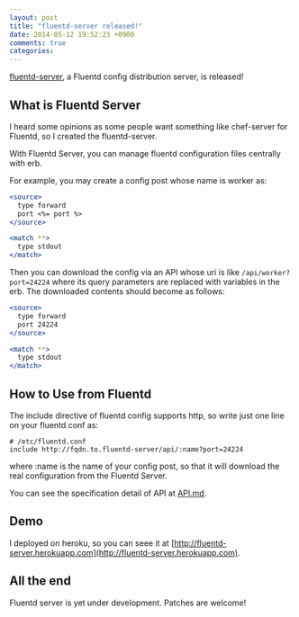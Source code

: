 ```yaml
---
layout: post
title: "fluentd-server released!"
date: 2014-05-12 19:52:23 +0900
comments: true
categories: 
---
```


[fluentd-server](https://github.com/sonots/fluentd-server), a Fluentd config distribution server, is released!

## What is Fluentd Server

I heard some opinions as some people want something like chef-server for Fluentd, so I created the fluentd-server. 

With Fluentd Server, you can manage fluentd configuration files centrally with erb.

For example, you may create a config post whose name is worker as:

```apache
<source>
  type forward
  port <%= port %>
</source>

<match **>
  type stdout
</match>
```

Then you can download the config via an API whose uri is like `/api/worker?port=24224` where its query parameters are replaced with variables in the erb. The downloaded contents should become as follows:

```apache
<source>
  type forward
  port 24224
</source>

<match **>
  type stdout
</match>
```

## How to Use from Fluentd

The include directive of fluentd config supports http, so write just one line on your fluentd.conf as:

```
# /etc/fluentd.conf
include http://fqdn.to.fluentd-server/api/:name?port=24224
```

where :name is the name of your config post, so that it will download the real configuration from the Fluentd Server.

You can see the specification detail of API at [API.md](https://github.com/sonots/fluentd-server/blob/master/API.md).

## Demo

I deployed on heroku, so you can seee it at [http://fluentd-server.herokuapp.com](http://fluentd-server.herokuapp.com).

## All the end

Fluentd server is yet under development. Patches are welcome!

